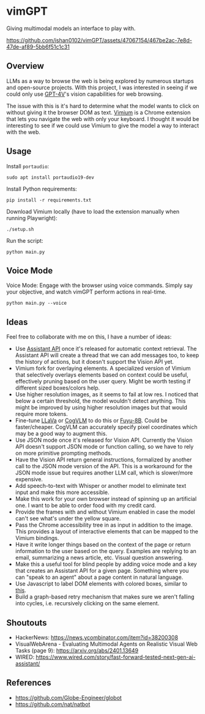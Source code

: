 # vimGPT
Giving multimodal models an interface to play with.

https://github.com/ishan0102/vimGPT/assets/47067154/467be2ac-7e8d-47de-af89-5bb6f51c1c31

## Overview
LLMs as a way to browse the web is being explored by numerous startups and open-source projects. With this project, I was interested in seeing if we could only use [GPT-4V](https://openai.com/research/gpt-4v-system-card)'s vision capabilities for web browsing.

The issue with this is it's hard to determine what the model wants to click on without giving it the browser DOM as text. [Vimium](https://vimium.github.io/) is a Chrome extension that lets you navigate the web with only your keyboard. I thought it would be interesting to see if we could use Vimium to give the model a way to interact with the web.

## Usage
Install `portaudio`:
```
sudo apt install portaudio19-dev
```

Install Python requirements:
```
pip install -r requirements.txt
```

Download Vimium locally (have to load the extension manually when running Playwright):
```
./setup.sh
```

Run the script:
```
python main.py
```

## Voice Mode
Voice Mode: Engage with the browser using voice commands. Simply say your objective, and watch vimGPT perform actions in real-time.
```
python main.py --voice
```

## Ideas
Feel free to collaborate with me on this, I have a number of ideas:
- Use [Assistant API](https://platform.openai.com/docs/assistants/overview) once it's released for automatic context retrieval. The Assistant API will create a thread that we can add messages too, to keep the history of actions, but it doesn't support the Vision API yet.
- Vimium fork for overlaying elements. A specialized version of Vimium that selectively overlays elements based on context could be useful, effectively pruning based on the user query. Might be worth testing if different sized boxes/colors help.
- Use higher resolution images, as it seems to fail at low res. I noticed that below a certain threshold, the model wouldn't detect anything. This might be improved by using higher resolution images but that would require more tokens.
- Fine-tune [LLaVa](https://github.com/haotian-liu/LLaVA) or [CogVLM](https://github.com/THUDM/CogVLM) to do this or [Fuyu-8B](https://www.adept.ai/blog/fuyu-8b). Could be faster/cheaper. CogVLM can accurately specify pixel coordinates which may be a good way to augment this.
- Use JSON mode once it's released for Vision API. Currently the Vision API doesn't support JSON mode or function calling, so we have to rely on more primitive prompting methods.
- Have the Vision API return general instructions, formalized by another call to the JSON mode version of the API. This is a workaround for the JSON mode issue but requires another LLM call, which is slower/more expensive.
- Add speech-to-text with Whisper or another model to eliminate text input and make this more accessible.
- Make this work for your own browser instead of spinning up an artificial one. I want to be able to order food with my credit card.
- Provide the frames with and without Vimium enabled in case the model can't see what's under the yellow square.
- Pass the Chrome accessibility tree in as input in addition to the image. This provides a layout of interactive elements that can be mapped to the Vimium bindings.
- Have it write longer things based on the context of the page or return information to the user based on the query. Examples are replying to an email, summarizing a news article, etc. Visual question answering.
- Make this a useful tool for blind people by adding voice mode and a key that creates an Assistant API for a given page. Something where you can "speak to an agent" about a page content in natural language.
- Use Javascript to label DOM elements with colored boxes, similar to [this](https://x.com/DivGarg9/status/1659270501498523648?s=20).
- Build a graph-based retry mechanism that makes sure we aren't falling into cycles, i.e. recursively clicking on the same element.

## Shoutouts
- HackerNews: https://news.ycombinator.com/item?id=38200308
- VisualWebArena - Evaluating Multimodal Agents on Realistic Visual Web Tasks (page 9): https://arxiv.org/abs/2401.13649
- WIRED: https://www.wired.com/story/fast-forward-tested-next-gen-ai-assistant/

## References
- https://github.com/Globe-Engineer/globot
- https://github.com/nat/natbot
